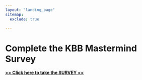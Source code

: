 ```yaml
---
layout: "landing_page"
sitemap:
  exclude: true

---
```


  <script type="text/javascript">
      window.location='https://forms.gle/1gXPn7jPaX16AQeH6';
    </script>

# Complete the KBB Mastermind Survey

<b>
<a href="https://forms.gle/1gXPn7jPaX16AQeH6">>> Click here to take the SURVEY <<</a>
</b>
